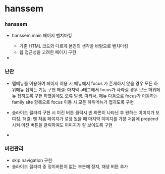 # hanssem

### hanssem
- hanssem main 페이지 벤치마킹
	- 기존 HTML 코드와 다르게 본인의 생각을 바탕으로 벤치마킹
	- 웹 접근성을 고려한 페이지 구현

-


### 난관
- 탭메뉴를 이용하여 페이지 이용 시 메뉴에서 focus 가 존재하지 않을 경우 모든 하위메뉴 접히는 기능 구현
	해결: 	마지막 a태그에서 focus가 사라질 경우 모든 하위메뉴 접히도록 구현 하였음에도 오류 발생.
		따라서, 메뉴 다음으로 focus가 이동하는 family site 항목으로 focus 이동 시 모든 하위메뉴가 접히도록 구현

- 슬라이드 갤러리 구현 시 이전 버튼 클릭시 빈 화면이 나타난 후 원하는 이미지가 보여짐.
	해결:	맨 처음 페이지가 로딩 됬을 때 마지막 이미지를 가장 처음에 prepend 시켜 이전 버튼을 클릭하여도 이미지가 잘 		보이도록 구현

-

### 버전관리
- skip navigation 구현
- 슬라이드 갤러리 중 정지버튼이 없는 부분에 정지, 재생 버튼 추가

